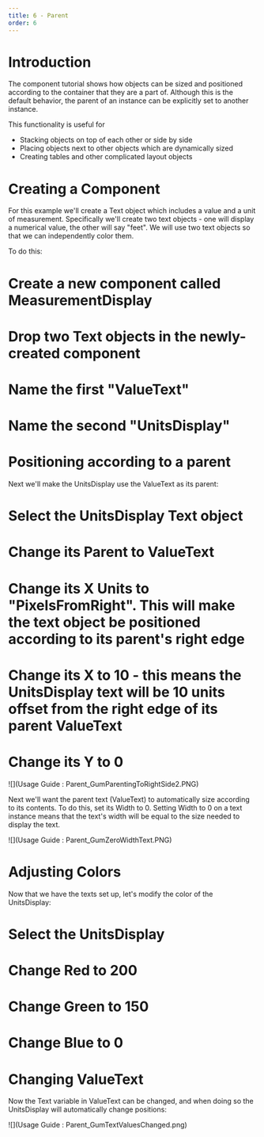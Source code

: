 ```yaml
---
title: 6 - Parent
order: 6
---
```



# Introduction

The component tutorial shows how objects can be sized and positioned according to the container that they are a part of.  Although this is the default behavior, the parent of an instance can be explicitly set to another instance.

This functionality is useful for

* Stacking objects on top of each other or side by side
* Placing objects next to other objects which are dynamically sized
* Creating tables and other complicated layout objects

# Creating a Component

For this example we'll create a Text object which includes a value and a unit of measurement.  Specifically we'll create two text objects - one will display a numerical value, the other will say "feet".  We will use two text objects so that we can independently color them.

To do this:

# Create a new component called MeasurementDisplay
# Drop two Text objects in the newly-created component
# Name the first "ValueText" 
# Name the second "UnitsDisplay"

# Positioning according to a parent

Next we'll make the UnitsDisplay use the ValueText as its parent:

# Select the UnitsDisplay Text object
# Change its Parent to ValueText
# Change its X Units to "PixelsFromRight".  This will make the text object be positioned according to its parent's right edge
# Change its X to 10 - this means the UnitsDisplay text will be 10 units offset from the right edge of its parent ValueText
# Change its Y to 0

![](Usage Guide : Parent_GumParentingToRightSide2.PNG)

Next we'll want the parent text (ValueText) to automatically size according to its contents. To do this, set its Width to 0.  Setting Width to 0 on a text instance means that the text's width will be equal to the size needed to display the text.

![](Usage Guide : Parent_GumZeroWidthText.PNG)

# Adjusting Colors

Now that we have the texts set up, let's modify the color of the UnitsDisplay:

# Select the UnitsDisplay
# Change Red to 200
# Change Green to 150
# Change Blue to 0

# Changing ValueText

Now the Text variable in ValueText can be changed, and when doing so the UnitsDisplay will automatically change positions:

![](Usage Guide : Parent_GumTextValuesChanged.png)
